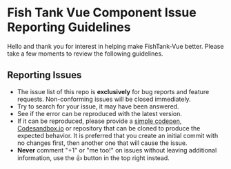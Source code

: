 # Fish Tank Vue Component Issue Reporting Guidelines
Hello and thank you for interest in helping make FishTank-Vue better. Please take a few moments to review the following guidelines.


## Reporting Issues
* The issue list of this repo is <strong>exclusively</strong> for bug reports and feature requests. Non-conforming issues will be closed immediately.
* Try to search for your issue, it may have been answered.
* See if the error can be reproduced with the latest version.
* If it can be reproduced, please provide a [simple codepen](https://codepen.io), [Codesandbox.io](https://codesandbox.io) or repository that can be cloned to produce the expected behavior. It is preferred that you create an initial commit with no changes first, then another one that will cause the issue. 
* **Never** comment "+1" or "me too!" on issues without leaving additional information, use the :+1: button in the top right instead.